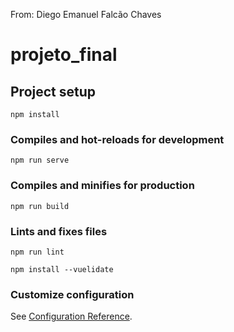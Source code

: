 From: Diego Emanuel Falcão Chaves

# projeto_final

## Project setup

```
npm install
```

### Compiles and hot-reloads for development

```
npm run serve
```

### Compiles and minifies for production

```
npm run build
```

### Lints and fixes files

```
npm run lint
```

```
npm install --vuelidate
```

### Customize configuration

See [Configuration Reference](https://cli.vuejs.org/config/).
